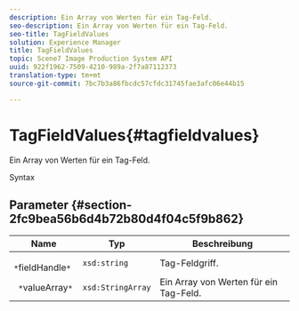 ```yaml
---
description: Ein Array von Werten für ein Tag-Feld.
seo-description: Ein Array von Werten für ein Tag-Feld.
seo-title: TagFieldValues
solution: Experience Manager
title: TagFieldValues
topic: Scene7 Image Production System API
uuid: 922f1962-7509-4210-989a-2f7a87112373
translation-type: tm+mt
source-git-commit: 7bc7b3a86fbcdc57cfdc31745fae3afc06e44b15

---
```



# TagFieldValues{#tagfieldvalues}

Ein Array von Werten für ein Tag-Feld.

Syntax

## Parameter {#section-2fc9bea56b6d4b72b80d4f04c5f9b862}

| Name | Typ | Beschreibung |
|---|---|---|
| ` *`fieldHandle`*` | `xsd:string` | Tag-Feldgriff. |
| ` *`valueArray`*` | `xsd:StringArray` | Ein Array von Werten für ein Tag-Feld. |

